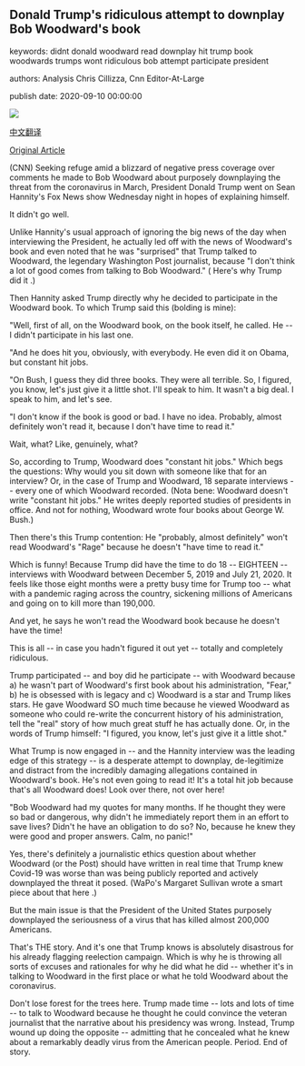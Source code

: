 ## Donald Trump's ridiculous attempt to downplay Bob Woodward's book

keywords: didnt donald woodward read downplay hit trump book woodwards trumps wont ridiculous bob attempt participate president

authors: Analysis Chris Cillizza, Cnn Editor-At-Large

publish date: 2020-09-10 00:00:00

![](https://cdn.cnn.com/cnnnext/dam/assets/200908160826-02-trump-jupiter-fl-0908-super-tease.jpg)

[中文翻译](Donald%20Trump%27s%20ridiculous%20attempt%20to%20downplay%20Bob%20Woodward%27s%20book_zh.md)

[Original Article](https://edition.cnn.com/2020/09/10/politics/donald-trump-bob-woodward-book-rage/index.html)

(CNN) Seeking refuge amid a blizzard of negative press coverage over comments he made to Bob Woodward about purposely downplaying the threat from the coronavirus in March, President Donald Trump went on Sean Hannity's Fox News show Wednesday night in hopes of explaining himself.

It didn't go well.

Unlike Hannity's usual approach of ignoring the big news of the day when interviewing the President, he actually led off with the news of Woodward's book and even noted that he was "surprised" that Trump talked to Woodward, the legendary Washington Post journalist, because "I don't think a lot of good comes from talking to Bob Woodward." ( Here's why Trump did it .)

Then Hannity asked Trump directly why he decided to participate in the Woodward book. To which Trump said this (bolding is mine):

"Well, first of all, on the Woodward book, on the book itself, he called. He -- I didn't participate in his last one.

"And he does hit you, obviously, with everybody. He even did it on Obama, but constant hit jobs.

"On Bush, I guess they did three books. They were all terrible. So, I figured, you know, let's just give it a little shot. I'll speak to him. It wasn't a big deal. I speak to him, and let's see.

"I don't know if the book is good or bad. I have no idea. Probably, almost definitely won't read it, because I don't have time to read it."

Wait, what? Like, genuinely, what?

So, according to Trump, Woodward does "constant hit jobs." Which begs the questions: Why would you sit down with someone like that for an interview? Or, in the case of Trump and Woodward, 18 separate interviews -- every one of which Woodward recorded. (Nota bene: Woodward doesn't write "constant hit jobs." He writes deeply reported studies of presidents in office. And not for nothing, Woodward wrote four books about George W. Bush.)

Then there's this Trump contention: He "probably, almost definitely" won't read Woodward's "Rage" because he doesn't "have time to read it."

Which is funny\! Because Trump did have the time to do 18 -- EIGHTEEN -- interviews with Woodward between December 5, 2019 and July 21, 2020. It feels like those eight months were a pretty busy time for Trump too -- what with a pandemic raging across the country, sickening millions of Americans and going on to kill more than 190,000.

And yet, he says he won't read the Woodward book because he doesn't have the time\!

This is all -- in case you hadn't figured it out yet -- totally and completely ridiculous.

Trump participated -- and boy did he participate -- with Woodward because a) he wasn't part of Woodward's first book about his administration, "Fear," b) he is obsessed with is legacy and c) Woodward is a star and Trump likes stars. He gave Woodward SO much time because he viewed Woodward as someone who could re-write the concurrent history of his administration, tell the "real" story of how much great stuff he has actually done. Or, in the words of Trump himself: "I figured, you know, let's just give it a little shot."

What Trump is now engaged in -- and the Hannity interview was the leading edge of this strategy -- is a desperate attempt to downplay, de-legitimize and distract from the incredibly damaging allegations contained in Woodward's book. He's not even going to read it\! It's a total hit job because that's all Woodward does\! Look over there, not over here\!

"Bob Woodward had my quotes for many months. If he thought they were so bad or dangerous, why didn't he immediately report them in an effort to save lives? Didn't he have an obligation to do so? No, because he knew they were good and proper answers. Calm, no panic\!"

Yes, there's definitely a journalistic ethics question about whether Woodward (or the Post) should have written in real time that Trump knew Covid-19 was worse than was being publicly reported and actively downplayed the threat it posed. (WaPo's Margaret Sullivan wrote a smart piece about that here .)

But the main issue is that the President of the United States purposely downplayed the seriousness of a virus that has killed almost 200,000 Americans.

That's THE story. And it's one that Trump knows is absolutely disastrous for his already flagging reelection campaign. Which is why he is throwing all sorts of excuses and rationales for why he did what he did -- whether it's in talking to Woodward in the first place or what he told Woodward about the coronavirus.

Don't lose forest for the trees here. Trump made time -- lots and lots of time -- to talk to Woodward because he thought he could convince the veteran journalist that the narrative about his presidency was wrong. Instead, Trump wound up doing the opposite -- admitting that he concealed what he knew about a remarkably deadly virus from the American people. Period. End of story.
